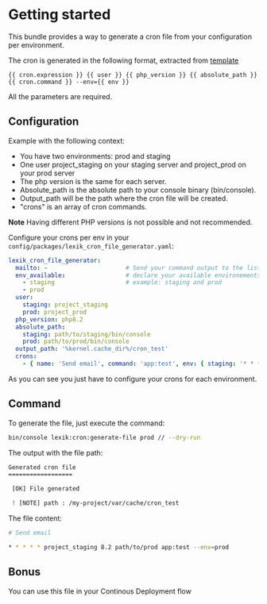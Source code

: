 Getting started
===============

This bundle provides a way to generate a cron file from your configuration per environment.

The cron is generated in the following format, extracted from [template](/Resources/views/template.txt.twig)

```twig
{{ cron.expression }} {{ user }} {{ php_version }} {{ absolute_path }} {{ cron.command }} --env={{ env }}
```

All the parameters are required.

Configuration
-------------

Example with the following context:

* You have two environments: prod and staging
* One user project_staging on your staging server and project_prod on your prod server
* The php version is the same for each server.
* Absolute_path is the absolute path to your console binary (bin/console).
* Output_path will be the path where the cron file will be created.
* "crons" is an array of cron commands.

**Note** Having different PHP versions is not possible and not recommended.

Configure your crons per env in your `config/packages/lexik_cron_file_generator.yaml`:

``` yaml
lexik_cron_file_generator:
  mailto: ~                      # Send your command output to the list of emails
  env_available:                 # declare your available environements
    - staging                    # example: staging and prod
    - prod
  user:
    staging: project_staging
    prod: project_prod
  php_version: php8.2
  absolute_path:
    staging: path/to/staging/bin/console
    prod: path/to/prod/bin/console
  output_path: '%kernel.cache_dir%/cron_test'
  crons:
    - { name: 'Send email', command: 'app:test', env: { staging: '* * * * *', prod: '* 5 * * *' } }

```

As you can see you just have to configure your crons for each environment.

Command
-------

To generate the file, just execute the command:

``` bash
bin/console lexik:cron:generate-file prod // --dry-run 
```

The output with the file path:

``` bash
Generated cron file
==================

 [OK] File generated

 ! [NOTE] path : /my-project/var/cache/cron_test
```

The file content:

``` bash
# Send email

* * * * * project_staging 8.2 path/to/prod app:test --env=prod
```

Bonus
-----

You can use this file in your Continous Deployment flow
